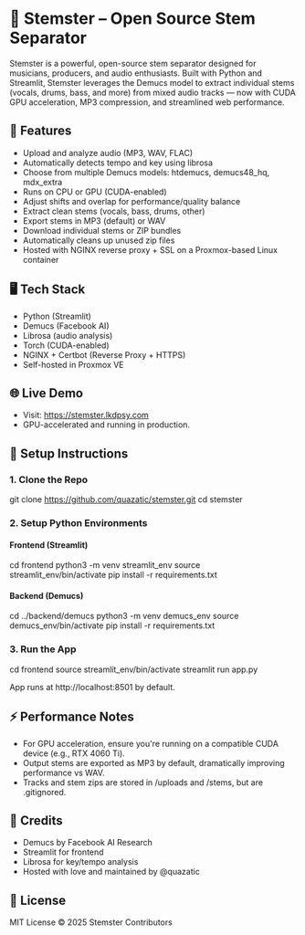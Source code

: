 # 🎵 Stemster – Open Source Stem Separator

Stemster is a powerful, open-source stem separator designed for musicians, producers, and audio enthusiasts. Built with Python and Streamlit, Stemster leverages the Demucs model to extract individual stems (vocals, drums, bass, and more) from mixed audio tracks — now with CUDA GPU acceleration, MP3 compression, and streamlined web performance.

## 🚀 Features
 - Upload and analyze audio (MP3, WAV, FLAC)
 - Automatically detects tempo and key using librosa
 - Choose from multiple Demucs models: htdemucs, demucs48_hq, mdx_extra
 - Runs on CPU or GPU (CUDA-enabled)
 - Adjust shifts and overlap for performance/quality balance
 - Extract clean stems (vocals, bass, drums, other)
 - Export stems in MP3 (default) or WAV
 - Download individual stems or ZIP bundles
 - Automatically cleans up unused zip files
 - Hosted with NGINX reverse proxy + SSL on a Proxmox-based Linux container

## 🖥️ Tech Stack
 - Python (Streamlit)
 - Demucs (Facebook AI)
 - Librosa (audio analysis)
 - Torch (CUDA-enabled)
 - NGINX + Certbot (Reverse Proxy + HTTPS)
 - Self-hosted in Proxmox VE

## 🌐 Live Demo
 - Visit: https://stemster.lkdpsy.com
 - GPU-accelerated and running in production.

## 🧰 Setup Instructions
### 1. Clone the Repo
git clone https://github.com/quazatic/stemster.git
cd stemster

### 2. Setup Python Environments
#### Frontend (Streamlit)
cd frontend
python3 -m venv streamlit_env
source streamlit_env/bin/activate
pip install -r requirements.txt
#### Backend (Demucs)
cd ../backend/demucs
python3 -m venv demucs_env
source demucs_env/bin/activate
pip install -r requirements.txt

### 3. Run the App
cd frontend
source streamlit_env/bin/activate
streamlit run app.py

App runs at http://localhost:8501 by default.

## ⚡ Performance Notes
 - For GPU acceleration, ensure you're running on a compatible CUDA device (e.g., RTX 4060 Ti).
 - Output stems are exported as MP3 by default, dramatically improving performance vs WAV.
 - Tracks and stem zips are stored in /uploads and /stems, but are .gitignored.

## 🤝 Credits
 - Demucs by Facebook AI Research
 - Streamlit for frontend
 - Librosa for key/tempo analysis
 - Hosted with love and maintained by @quazatic

## 📄 License
MIT License © 2025 Stemster Contributors
